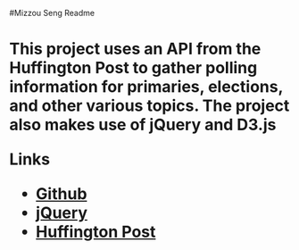 #Mizzou Seng Readme<h1>

This project uses an API from the Huffington Post to gather polling information for primaries, elections, and other various topics. The project also makes use of jQuery and D3.js

**Links**

* [Github](http://github.com)
* [jQuery](https://jquery.com/)
* [Huffington Post](http://elections.huffingtonpost.com/pollster/api)
